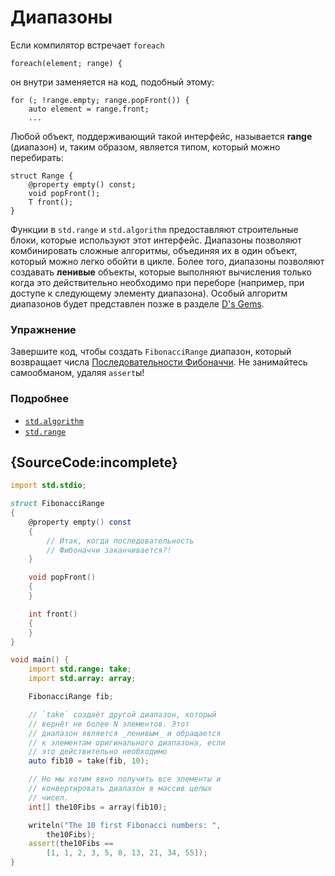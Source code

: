 # Диапазоны

Если компилятор встречает `foreach`

    foreach(element; range) {

он внутри заменяется на код, подобный этому:

    for (; !range.empty; range.popFront()) {
        auto element = range.front;
        ...

Любой объект, поддерживающий такой интерфейс, называется **range** (диапазон)
и, таким образом, является типом, который можно перебирать:

    struct Range {
        @property empty() const;
        void popFront();
        T front();
    }

Функции в `std.range` и `std.algorithm` предоставляют строительные блоки,
которые используют этот интерфейс. Диапазоны позволяют комбинировать сложные
алгоритмы, объединяя их в один объект, который можно легко обойти в цикле.
Более того, диапазоны позволяют создавать **ленивые** объекты, которые выполняют
вычисления только когда это действительно необходимо при переборе (например,
при доступе к следующему элементу диапазона).
Особый алгоритм диапазонов будет представлен позже в разделе [D's Gems](gems/range-algorithms).

### Упражнение

Завершите код, чтобы создать `FibonacciRange` диапазон,
который возвращает числа [Последовательности Фибоначчи](https://ru.wikipedia.org/wiki/Числа_Фибоначчи).
Не занимайтесь самообманом, удаляя `assert`ы!

### Подробнее

- [`std.algorithm`](http://dlang.org/phobos/std_algorithm.html)
- [`std.range`](http://dlang.org/phobos/std_range.html)

## {SourceCode:incomplete}

```d
import std.stdio;

struct FibonacciRange
{
    @property empty() const
    {
        // Итак, когда последовательность
        // Фибоначчи заканчивается?!
    }

    void popFront()
    {
    }

    int front()
    {
    }
}

void main() {
    import std.range: take;
    import std.array: array;

    FibonacciRange fib;

    // `take` создаёт другой диапазон, который
    // вернёт не более N элементов. Этот
    // диапазон является _ленивым_ и обращается
    // к элементам оригинального диапазона, если
    // это действительно необходимо
    auto fib10 = take(fib, 10);

    // Но мы хотим явно получить все элементы и
    // конвертировать диапазон в массив целых
    // чисел.
    int[] the10Fibs = array(fib10);

    writeln("The 10 first Fibonacci numbers: ",
        the10Fibs);
    assert(the10Fibs ==
        [1, 1, 2, 3, 5, 8, 13, 21, 34, 55]);
}
```

